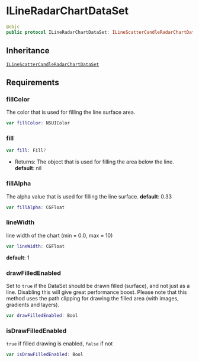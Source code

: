 # ILineRadarChartDataSet

``` swift
@objc
public protocol ILineRadarChartDataSet: ILineScatterCandleRadarChartDataSet
```

## Inheritance

[`ILineScatterCandleRadarChartDataSet`](/ILineScatterCandleRadarChartDataSet)

## Requirements

### fillColor

The color that is used for filling the line surface area.

``` swift
var fillColor: NSUIColor 
```

### fill

``` swift
var fill: Fill? 
```

  - Returns: The object that is used for filling the area below the line.
    **default**: nil

### fillAlpha

The alpha value that is used for filling the line surface.
**default**:​ 0.33

``` swift
var fillAlpha: CGFloat 
```

### lineWidth

line width of the chart (min = 0.0, max = 10)

``` swift
var lineWidth: CGFloat 
```

**default**: 1

### drawFilledEnabled

Set to `true` if the DataSet should be drawn filled (surface), and not just as a line.
Disabling this will give great performance boost.
Please note that this method uses the path clipping for drawing the filled area (with images, gradients and layers).

``` swift
var drawFilledEnabled: Bool 
```

### isDrawFilledEnabled

`true` if filled drawing is enabled, `false` if not

``` swift
var isDrawFilledEnabled: Bool 
```
